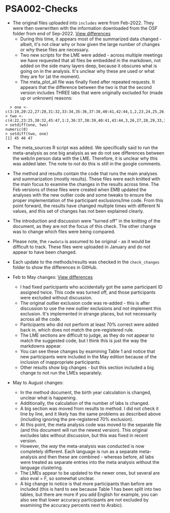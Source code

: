 # PSA002-Checks
 
- The original files uploaded into `includes` were from Feb-2022. They were then overwritten with the information downloaded from the OSF folder from end of Sep-2022. [View differences](https://github.com/doomlab/PSA002-Checks/commit/9e5dea6bb518d76b8778ea3199e7454eb1e623f3)
  - During this time, it appears most of the summarized data changed - albeit, it's not clear why or how given the large number of changes or why these files are necessary.
  - Two new scripts for the LME were added - across multiple meetings we have requested that all files be embedded in the markdown, not added on the side many layers deep, because it obscures what is going on in the analysis. It's unclear why these are used or what they are for (at the moment). 
  - The meta_plot_all file was finally fixed after repeated requests. It appears that the difference between the two is that the second version includes THREE labs that were originally excluded for (made up or unknown) reasons:

```
  > one <- c(3:19,20:22,27:28,31:32,33:34,35:36,37:38,40:41,42:44,1,2,23,24,25,26,29,30,39)
> two <- c(4:22,23:25,30:32,45:47,1:2,36:37,38:39,40:41,43:44,3,26,27,28,29,33,34,35,42)
> setdiff(one, two)
numeric(0)
> setdiff(two, one)
[1] 45 46 47
```

  - The meta_sources R script was added. We specifically said to run the meta-analysis as one big analysis as we do not see differences between the web/in person data with the LME. Therefore, it is unclear why this was added later. The note to *not* do this is still in the google comments. 
  
- The method and results contain the code that runs the main analyses and summarization (mostly results). These files were each knitted with the main focus to examine the changes in the results across time. The Feb versions of these files were created when EMB updated the analyses with the new outlier code and some tweaks to ensure the proper implementation of the participant exclusions/lme code. From this point forward, the results have changed multiple times with different N values, and this set of changes has not been explained clearly. 
- The introduction and discussion were "turned off" in the knitting of the document, as they are not the focus of this check. The other change was to change which files were being compared. 
- Please note, the `rawdata` is assumed to be original - as it would be difficult to track. These files were uploaded in January and do not appear to have been changed. 
- Each update to the methods/results was checked in the `check_changes` folder to show the differences in GitHub. 

- Feb to May changes: [View differences](https://github.com/doomlab/PSA002-Checks/commit/f2527ca1252db881d83d1f73013191c073891bf8)
  - I had fixed participants who accidentally got the same participant ID assigned twice. This code was turned off, and those participants were excluded without discussion. 
  - The original outlier exclusion code was re-added - this is after discussion to use the new outlier exclusions and not implement this exclusion. It's implemented in strange places, but not necessarily across all the code. 
  - Participants who did not perform at least 70% correct were added back in, which does not match the pre-registered rule. 
  - The LME sections are difficult to judge, as they do not appear to match the suggested code, but I think this is just the way the markdowns appear. 
  - You can see these changes by examining Table 1 and notice that new participants were included in the May edition because of the inclusion of inappropriate participants. 
  - Other results show big changes - but this section included a big change to not run the LMEs separately. 
  
- May to August changes:
  - In the method document, the birth year calculation is changed, unclear what is happening.
  - Additionally, the calculation of the number of labs is changed. 
  - A big section was moved from results to method. I did not check it line by line, and it likely has the same problems as described above (including ignoring the pre-registered 70% exclusion). 
  - At this point, the meta analysis code was moved to the separate file (and this document will run the newest version). This original excludes labs without discussion, but this was fixed in recent version.
  - However, the *way* the meta-analysis was conducted is now completely different. Each language is run as a separate meta-analysis and then these are combined - whereas before, all labs were treated as separate entries into the meta analysis without the language clustering.  
  - The LMEs appear to be updated to the newer ones, but several are also eval = F, so somewhat unclear.
  - A big change to notice is that more participants than before are included (this is hard to see because Table 1 has been split into two tables, but there are more if you add English for example, you can also see that lower accuracy participants are not excluded by examining the accuracy percents next to Arabic). 
  

